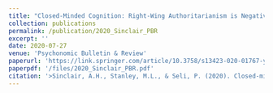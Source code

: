 ```yaml
---
title: "Closed-Minded Cognition: Right-Wing Authoritarianism is Negatively Related to Belief Updating Following Prediction Error"
collection: publications
permalink: /publication/2020_Sinclair_PBR
excerpt: ''
date: 2020-07-27
venue: 'Psychonomic Bulletin & Review'
paperurl: 'https://link.springer.com/article/10.3758/s13423-020-01767-y'
paperpdf: '/files/2020_Sinclair_PBR.pdf'
citation: '>Sinclair, A.H., Stanley, M.L., & Seli, P. (2020). Closed-minded cognition: Right-wing authoritarianism is negatively related to belief updating following prediction error. Psychonomic Bulletin and Review, 1–14. https://doi.org/10.3758/s13423-020-01767-y'
---
```

 
